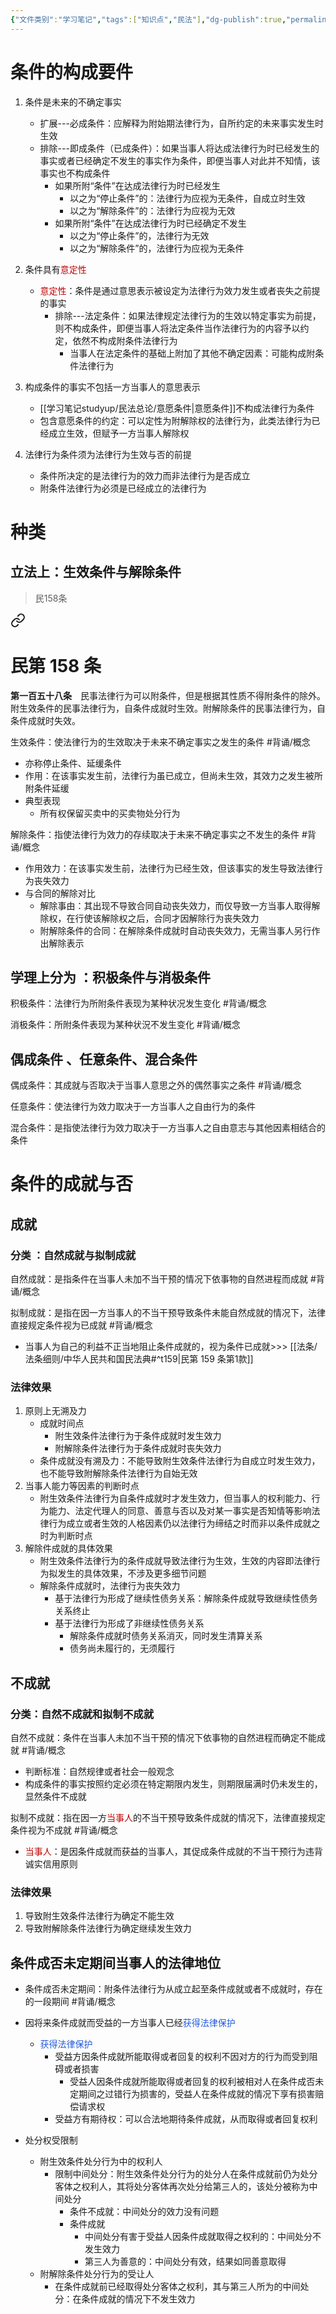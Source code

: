 ```yaml
---
{"文件类别":"学习笔记","tags":["知识点","民法"],"dg-publish":true,"permalink":"/学习笔记studyup/民法总论/附条件法律行为/","dgPassFrontmatter":true,"created":"2024-07-19T08:49:22.673+08:00","updated":"2024-10-28T11:30:14.202+08:00"}
---
```


# 条件的构成要件
1. 条件是未来的不确定事实
	- 扩展---必成条件：应解释为附始期法律行为，自所约定的未来事实发生时生效 
	- 排除---即成条件（已成条件）：如果当事人将达成法律行为时已经发生的事实或者已经确定不发生的事实作为条件，即便当事人对此并不知情，该事实也不构成条件
		- 如果所附“条件”在达成法律行为时已经发生
			- 以之为“停止条件”的：法律行为应视为无条件，自成立时生效
			- 以之为“解除条件”的：法律行为应视为无效
		- 如果所附“条件”在达成法律行为时已经确定不发生
			- 以之为“停止条件”的，法律行为无效
			- 以之为“解除条件”的，法律行为应视为无条件

2. 条件具有<font color="#c00000">意定性</font>
	- <font color="#c00000">意定性</font>：条件是通过意思表示被设定为法律行为效力发生或者丧失之前提的事实
		- 排除---法定条件：如果法律规定法律行为的生效以特定事实为前提，则不构成条件，即便当事人将法定条件当作法律行为的内容予以约定，依然不构成附条件法律行为
			- 当事人在法定条件的基础上附加了其他不确定因素：可能构成附条件法律行为
3. 构成条件的事实不包括一方当事人的意思表示
	-  [[学习笔记studyup/民法总论/意愿条件\|意愿条件]]不构成法律行为条件
	- 包含意愿条件的约定：可以定性为附解除权的法律行为，此类法律行为已经成立生效，但赋予一方当事人解除权

4. 法律行为条件须为法律行为生效与否的前提 
	- 条件所决定的是法律行为的效力而非法律行为是否成立
	- 附条件法律行为必须是已经成立的法律行为
# 种类
## 立法上：生效条件与解除条件
> 民158条
<div class="transclusion internal-embed is-loaded"><a class="markdown-embed-link" href="////#t158" aria-label="Open link"><svg xmlns="http://www.w3.org/2000/svg" width="24" height="24" viewBox="0 0 24 24" fill="none" stroke="currentColor" stroke-width="2" stroke-linecap="round" stroke-linejoin="round" class="svg-icon lucide-link"><path d="M10 13a5 5 0 0 0 7.54.54l3-3a5 5 0 0 0-7.07-7.07l-1.72 1.71"></path><path d="M14 11a5 5 0 0 0-7.54-.54l-3 3a5 5 0 0 0 7.07 7.07l1.71-1.71"></path></svg></a><div class="markdown-embed">

<div class="markdown-embed-title">

# 民第 158 条

</div>


**第一百五十八条**　民事法律行为可以附条件，但是根据其性质不得附条件的除外。附生效条件的民事法律行为，自条件成就时生效。附解除条件的民事法律行为，自条件成就时失效。 

</div></div>


生效条件：使法律行为的生效取决于未来不确定事实之发生的条件 #背诵/概念 
- 亦称停止条件、延缓条件
- 作用：在该事实发生前，法律行为虽已成立，但尚未生效，其效力之发生被所附条件延缓
- 典型表现
	- 所有权保留买卖中的买卖物处分行为

解除条件：指使法律行为效力的存续取决于未来不确定事实之不发生的条件 #背诵/概念 
- 作用效力：在该事实发生前，法律行为已经生效，但该事实的发生导致法律行为丧失效力
- 与合同的解除对比
	- 解除事由：其出现不导致合同自动丧失效力，而仅导致一方当事人取得解除权，在行使该解除权之后，合同才因解除行为丧失效力
	- 附解除条件的合同：在解除条件成就时自动丧失效力，无需当事人另行作出解除表示
## 学理上分为 ：积极条件与消极条件
积极条件：法律行为所附条件表现为某种状况发生变化 #背诵/概念 

消极条件：所附条件表现为某种状況不发生变化 #背诵/概念 
## 偶成条件 、任意条件、混合条件
偶成条件：其成就与否取决于当事人意思之外的偶然事实之条件 #背诵/概念 

任意条件：使法律行为效力取决于一方当事人之自由行为的条件

混合条件：是指使法律行为效力取决于一方当事人之自由意志与其他因素相结合的条件

# 条件的成就与否
## 成就
### 分类 ：自然成就与拟制成就
自然成就：是指条件在当事人未加不当干预的情况下依事物的自然进程而成就 #背诵/概念 

拟制成就：是指在因一方当事人的不当干预导致条件未能自然成就的情况下，法律直接规定条件视为已成就 #背诵/概念 
- 当事人为自己的利益不正当地阻止条件成就的，视为条件已成就>>> [[法条/法条细则/中华人民共和国民法典#^t159\|民第 159 条第1款]]
### 法律效果
1. 原则上无溯及力
	- 成就时间点
		- 附生效条件法律行为于条件成就时发生效力
		- 附解除条件法律行为于条件成就时丧失效力
	- 条件成就没有溯及力：不能导致附生效条件法律行为自成立时发生效力，也不能导致附解除条件法律行为自始无效
2. 当事人能力等因素的判断时点
	- 附生效条件法律行为自条件成就时才发生效力，但当事人的权利能力、行为能力、法定代理人的同意、善意与否以及对某一事实是否知情等影响法律行为成立或者生效的人格因素仍以法律行为缔结之时而非以条件成就之时为判断时点
3. 解除件成就的具体效果
	- 附生效条件法律行为的条件成就导致法律行为生效，生效的内容即法律行为拟发生的具体效果，不涉及更多细节问题
	- 解除条件成就时，法律行为丧失效力
		- 基于法律行为形成了继续性债务关系：解除条件成就导致继续性债务关系终止
		- 基于法律行为形成了非继续性债务关系
			- 解除条件成就时债务关系消灭，同时发生清算关系
			- 债务尚未履行的，无须履行
## 不成就
### 分类：自然不成就和拟制不成就
自然不成就：条件在当事人未加不当干预的情况下依事物的自然进程而确定不能成就 #背诵/概念 
- 判断标准：自然规律或者社会一般观念
- 构成条件的事实按照约定必须在特定期限内发生，则期限届满时仍未发生的，显然条件不成就

拟制不成就：指在因一方<font color="#c00000">当事人</font>的不当干预导致条件成就的情况下，法律直接规定条件视为不成就 #背诵/概念 
- <font color="#c00000">当事人</font>：是因条件成就而获益的当事人，其促成条件成就的不当干预行为违背诚实信用原则
### 法律效果
1. 导致附生效条件法律行为确定不能生效
2. 导致附解除条件法律行为确定继续发生效力
## 条件成否未定期间当事人的法律地位 
- 条件成否未定期间：附条件法律行为从成立起至条件成就或者不成就时，存在的一段期间 #背诵/概念 

- 因将来条件成就而受益的一方当事人已经<font color="#245bdb">获得法律保护</font>
	- <font color="#245bdb">获得法律保护</font>
		- 受益方因条件成就所能取得或者回复的权利不因对方的行为而受到阻碍或者损害 
			- 受益人因条件成就所能取得或者回复的权利被相对人在条件成否未定期间之过错行为损害的，受益人在条件成就的情况下享有损害赔偿请求权
		- 受益方有期待权：可以合法地期待条件成就，从而取得或者回复权利

- 处分权受限制
	- 附生效条件处分行为中的权利人
		- 限制中间处分：附生效条件处分行为的处分人在条件成就前仍为处分客体之权利人，其将处分客体再次处分给第三人的，该处分被称为中间处分
			- 条件不成就：中间处分的效力没有问题
			- 条件成就
				- 中间处分有害于受益人因条件成就取得之权利的：中间处分不发生效力
				- 第三人为善意的：中间处分有效，结果如同善意取得
	- 附解除条件处分行为的受让人
		- 在条件成就前已经取得处分客体之权利，其与第三人所为的中间处分：在条件成就的情况下不发生效力
